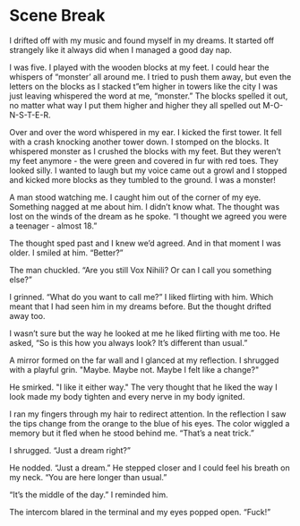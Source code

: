 #  Scene Break


I drifted off with my music and found myself in my dreams. It started off
strangely like it always did when I managed a good day nap.


I was five. I played with the wooden blocks at my feet. I could hear the
whispers of “monster’ all around me. I tried to push them away, but even the
letters on the blocks as I stacked t”em higher in towers like the city I was
just leaving whispered the word at me, “monster.” The blocks spelled it out, no
matter what way I put them higher and higher they all spelled out M-O-N-S-T-E-R.


Over and over the word whispered in my ear. I kicked the first tower. It fell
with a crash knocking another tower down. I stomped on the blocks. It whispered
monster as I crushed the blocks with my feet. But they weren’t my feet anymore -
the were green and covered in fur with red toes. They looked silly. I wanted to
laugh but my voice came out a growl and I stopped and kicked more blocks as they
tumbled to the ground. I was a monster!


A man stood watching me. I caught him out of the corner of my eye. Something
nagged at me about him. I didn’t know what. The thought was lost on the winds of
the dream as he spoke. “I thought we agreed you were a teenager - almost 18.”


The thought sped past and I knew we’d agreed. And in that moment I was older. I
smiled at him. “Better?”


The man chuckled. “Are you still Vox Nihili? Or can I call you something else?”


I grinned. “What do you want to call me?” I liked flirting with him. Which meant
that I had seen him in my dreams before. But the thought drifted away too.


I wasn’t sure but the way he looked at me he liked flirting with me too. He
asked, “So is this how you always look? It’s different than usual.”


A mirror formed on the far wall and I glanced at my reflection. I shrugged with
a playful grin. "Maybe. Maybe not. Maybe I felt like a change?"


He smirked. "I like it either way." The very thought that he liked the way I
look made my body tighten and every nerve in my body ignited.


I ran my fingers through my hair to redirect attention. In the reflection I saw
the tips change from the orange to the blue of his eyes. The color wiggled a
memory but it fled when he stood behind me. “That’s a neat trick.”


I shrugged. “Just a dream right?”


He nodded. “Just a dream.” He stepped closer and I could feel his breath on my
neck. “You are here longer than usual.”


“It’s the middle of the day.” I reminded him.


The intercom blared in the terminal and my eyes popped open. “Fuck!”



<!--stackedit_data:
eyJoaXN0b3J5IjpbMjQxMTgwODc0XX0=
-->